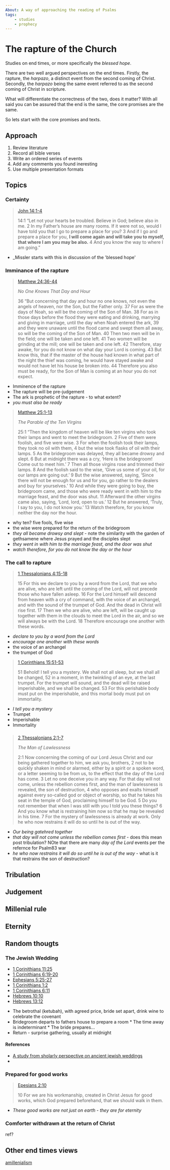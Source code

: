 ```yaml
---
About: A way of approaching the reading of Psalms
tags:
    - studies
    - prophecy
---
```


# The rapture of the Church

Studies on end times, or more specifically the _blessed hope_.

There are two well argued perspectives on the end times. Firstly, the rapture, the _harpazo_, a distinct event from the second coming of Christ.  Secondly, the _harpazo_  being the same event referred to as the second coming of Christ in scripture.

What will differentiate the correctness of the two, does it matter? With all said you can be assured that the end is the same, the core promises are the same. 

So lets start with the core promises and texts.


## Approach

1. Review literature
1. Record all bible verses
1. Write an ordered series of events
1. Add any comments you found ineresting
1. Use multiple presentation formats

## Topics

### Certainty 

> [John 14:1-4](https://esv.literalword.com/?q=John+14%3A1-4)
>
> 14:1 “Let not your hearts be troubled. Believe in God; believe also in me. 2 In my Father’s house are many rooms. If it were not so, would I have told you that I go to prepare a place for you? 3 And if I go and prepare a place for you, **I will come again and will take you to myself, that where I am you may be also.** 4 And you know the way to where I am going.”
        
* _Missler starts with this in discussion of the 'blessed hope'

### Imminance of the rapture

> [Matthew 24:36-44](https://esv.literalword.com/?q=Matthew+24%3A36-44)
>    
> _No One Knows That Day and Hour_
>
> 36 “But concerning that day and hour no one knows, not even the angels of heaven, nor the Son, but the Father only. 37 For as were the days of Noah, so will be the coming of the Son of Man. 38 For as in those days before the flood they were eating and drinking, marrying and giving in marriage, until the day when Noah entered the ark, 39 and they were unaware until the flood came and swept them all away, so will be the coming of the Son of Man. 40 Then two men will be in the field; one will be taken and one left. 41 Two women will be grinding at the mill; one will be taken and one left. 42 Therefore, stay awake, for you do not know on what day your Lord is coming. 43 But know this, that if the master of the house had known in what part of the night the thief was coming, he would have stayed awake and would not have let his house be broken into. 44 Therefore you also must be ready, for the Son of Man is coming at an hour you do not expect.


- Imminence of the rapture
- The rapture will be pre-judgement
- The ark is prophetic of the rapture - to what extent?
-  _you must also be ready_

> [Matthew 25:1-13](https://esv.literalword.com/?q=Matthew+25%3A1-13)
> 
> _The Parable of the Ten Virgins_
>
> 25:1 “Then the kingdom of heaven will be like ten virgins who took their lamps and went to meet the bridegroom. 2 Five of them were foolish, and five were wise. 3 For when the foolish took their lamps, they took no oil with them, 4 but the wise took flasks of oil with their lamps. 5 As the bridegroom was delayed, they all became drowsy and slept. 6 But at midnight there was a cry, ‘Here is the bridegroom! Come out to meet him.’ 7 Then all those virgins rose and trimmed their lamps. 8 And the foolish said to the wise, ‘Give us some of your oil, for our lamps are going out.’ 9 But the wise answered, saying, ‘Since there will not be enough for us and for you, go rather to the dealers and buy for yourselves.’ 10 And while they were going to buy, the bridegroom came, and those who were ready went in with him to the marriage feast, and the door was shut. 11 Afterward the other virgins came also, saying, ‘Lord, lord, open to us.’ 12 But he answered, ‘Truly, I say to you, I do not know you.’ 13 Watch therefore, for you know neither the day nor the hour.

* why ten? five fools, five wise
* the wise were prepared for the return of the bridegroom
* _they all became drowsy and slept_ - note the similarity with the garden of gethsamene where Jesus prayed and the disciples slept
* _they went in with him to the marriage feast, and the door was shut_
* _watch therefore, for you do not know the day or the hour_

### The call to rapture

> [1 Thessalonians 4:15-18](https://esv.literalword.com/?q=1+Thessalonians+4%3A15-18)
>
> 15 For this we declare to you by a word from the Lord, that we who are alive, who are left until the coming of the Lord, will not precede those who have fallen asleep. 16 For the Lord himself will descend from heaven with a cry of command, with the voice of an archangel, and with the sound of the trumpet of God. And the dead in Christ will rise first. 17 Then we who are alive, who are left, will be caught up together with them in the clouds to meet the Lord in the air, and so we will always be with the Lord. 18 Therefore encourage one another with these words.

- _declare to you by a word from the Lord_
- _encourage one another with these words_
- the voice of an archangel
- the trumpet of God

> [1 Corinthians 15:51-53](https://esv.literalword.com/?q=1+Corinthians+15%3A51-53)
>
> 51 Behold! I tell you a mystery. We shall not all sleep, but we shall all be changed, 52 in a moment, in the twinkling of an eye, at the last trumpet. For the trumpet will sound, and the dead will be raised imperishable, and we shall be changed. 53 For this perishable body must put on the imperishable, and this mortal body must put on immortality.

- _I tell you a mystery_
- Trumpet
- Imperishable
- Immortality

### 

> [2 Thessalonians 2:1-7](https://esv.literalword.com/?q=2+Thessalonians+2%3A1-7)
> 
> _The Man of Lawlessness_
>
> 2:1 Now concerning the coming of our Lord Jesus Christ and our being gathered together to him, we ask you, brothers, 2 not to be quickly shaken in mind or alarmed, either by a spirit or a spoken word, or a letter seeming to be from us, to the effect that the day of the Lord has come. 3 Let no one deceive you in any way. For that day will not come, unless the rebellion comes first, and the man of lawlessness is revealed, the son of destruction, 4 who opposes and exalts himself against every so-called god or object of worship, so that he takes his seat in the temple of God, proclaiming himself to be God. 5 Do you not remember that when I was still with you I told you these things? 6 And you know what is restraining him now so that he may be revealed in his time. 7 For the mystery of lawlessness is already at work. Only he who now restrains it will do so until he is out of the way.


- _Our being gatehred together_
- _that day will not come unless the rebellion comes first_ - does this mean post tribulation? NOte that there are many _day of the Lord_ events per the refernce for Psalm83 war
- _he who now restrains it will do so until he is out of the way_ - what is it that restrains the son of destruction?


## Tribulation

## Judgement

## Millenial rule

## Eternity

## Random thougts

### The Jewish Wedding

* [1 Corinithians 11:25]()
* [1 Corinithians 6:19-20]()
* [Ephesians 5:25-27]()
* [1 Corinithians 1:2]()
* [1 Corinithians 6:11]()
* [Hebrews 10:10]()
* [Hebrews 13:12]()

- The betrothal (ketubah), with agreed price, bride set apart, drink wine to celebrate the covenant
- Bridegroom departs to fathers house to prepare a room
        * The time away is indeterminant
        * The bride prepares...
- Return - surprise gathering, usually at midnight

#### References

- [A study from sholarly perspective on ancient jewish weddings](https://hearingshofar.blogspot.com/2013/12/the-parable-of-bridegrooms-shofar.html)
- [](https://www.truevinelife.com/growthinchrist/return-of-jesus-christ-part-2-the-prophetic-pattern-of-the-ancient-jewish-wedding)

### Prepared for good works

> [Epesians 2:10](https://esv.literalword.com/?q=ephesians+2%3A10)
>
> 10 For we are his workmanship, created in Christ Jesus for good works, which God prepared beforehand, that we should walk in them.

* _These good works are not just on earth - they are for eternity_

### Comforter withdrawn at the return of Christ

ref?


## Other end times views

[amillenialism](https://en.wikipedia.org/wiki/Amillennialism)

